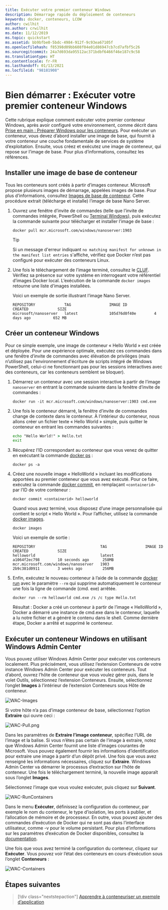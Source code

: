 ```yaml
---
title: Exécuter votre premier conteneur Windows
description: Démarrage rapide du déploiement de conteneurs
keywords: docker, conteneurs, LCOW
author: cwilhit
ms.author: crwilhit
ms.date: 11/12/2019
ms.topic: quickstart
ms.assetid: bb9bfbe0-5bdc-4984-912f-9c93ea67105f
ms.openlocfilehash: f85398d09bb608f04e01d86947cb7cd7afbf5c26
ms.sourcegitcommit: 24a7d693da95512ac371bdbf6466f46e187c9c58
ms.translationtype: HT
ms.contentlocale: fr-FR
ms.lasthandoff: 01/13/2021
ms.locfileid: "98181908"
---
```

# <a name="get-started-run-your-first-windows-container"></a>Bien démarrer : Exécuter votre premier conteneur Windows

Cette rubrique explique comment exécuter votre premier conteneur Windows, après avoir configuré votre environnement, comme décrit dans [Prise en main : Préparer Windows pour les conteneurs](./set-up-environment.md). Pour exécuter un conteneur, vous devez d’abord installer une image de base, qui fournit à votre conteneur une couche fondamentale de services de système d’exploitation. Ensuite, vous créez et exécutez une image de conteneur, qui repose sur l’image de base. Pour plus d’informations, consultez les références.

## <a name="install-a-container-base-image"></a>Installer une image de base de conteneur

Tous les conteneurs sont créés à partir d’images conteneur. Microsoft propose plusieurs images de démarrage, appelées images de base. Pour plus d’informations, consultez [Images de base de conteneur](../manage-containers/container-base-images.md). Cette procédure extrait (télécharge et installe) l’image de base Nano Server.

1. Ouvrez une fenêtre d’invite de commandes (telle que l’invite de commandes intégrée, PowerShell ou [Terminal Windows](https://www.microsoft.com/p/windows-terminal-preview/9n0dx20hk701?activetab=pivot:overviewtab)), puis exécutez la commande suivante pour télécharger et installer l’image de base :

   ```console
   docker pull mcr.microsoft.com/windows/nanoserver:1903
   ```

   > [!TIP]
   > Si un message d'erreur indiquant `no matching manifest for unknown in the manifest list entries` s'affiche, vérifiez que Docker n’est pas configuré pour exécuter des conteneurs Linux.

2. Une fois le téléchargement de l’image terminé, consultez le [CLUF](../images-eula.md). Vérifiez sa présence sur votre système en interrogeant votre référentiel d’images Docker local. L’exécution de la commande `docker images` retourne une liste d’images installées.

   Voici un exemple de sortie illustrant l’image Nano Server.

   ```console
   REPOSITORY             TAG                 IMAGE ID            CREATED             SIZE
   microsoft/nanoserver   latest              105d76d0f40e        4 days ago          652 MB
   ```

## <a name="run-a-windows-container"></a>Créer un conteneur Windows

Pour ce simple exemple, une image de conteneur « Hello World » est créée et déployée. Pour une expérience optimale, exécutez ces commandes dans une fenêtre d’invite de commandes avec élévation de privilèges (mais n’utilisez pas l'environnement d'écriture de scripts intégré de Windows PowerShell, celui-ci ne fonctionnant pas pour les sessions interactives avec des conteneurs, car les conteneurs semblent se bloquer).

1. Démarrez un conteneur avec une session interactive à partir de l’image `nanoserver` en entrant la commande suivante dans la fenêtre d’invite de commandes :

   ```console
   docker run -it mcr.microsoft.com/windows/nanoserver:1903 cmd.exe
   ```
2. Une fois le conteneur démarré, la fenêtre d’invite de commandes change de contexte dans le conteneur. À l’intérieur du conteneur, nous allons créer un fichier texte « Hello World » simple, puis quitter le conteneur en entrant les commandes suivantes :

   ```cmd
   echo "Hello World!" > Hello.txt
   exit
   ```

3. Récupérez l’ID correspondant au conteneur que vous venez de quitter en exécutant la commande [docker ps](https://docs.docker.com/engine/reference/commandline/ps/) :

   ```console
   docker ps -a
   ```

4. Créez une nouvelle image « HelloWorld » incluant les modifications apportées au premier conteneur que vous avez exécuté. Pour ce faire, exécutez la commande [docker commit](https://docs.docker.com/engine/reference/commandline/commit/), en remplaçant `<containerid>` par l’ID de votre conteneur :

   ```console
   docker commit <containerid> helloworld
   ```

   Quand vous avez terminé, vous disposez d’une image personnalisée qui contient le script « Hello World ». Pour l’afficher, utilisez la commande [docker images](https://docs.docker.com/engine/reference/commandline/images/).

   ```console
   docker images
   ```

   Voici un exemple de sortie :

   ```console
   REPOSITORY                             TAG                 IMAGE ID            CREATED             SIZE
   helloworld                             latest              a1064f2ec798        10 seconds ago      258MB
   mcr.microsoft.com/windows/nanoserver   1903                2b9c381d0911        3 weeks ago         256MB
   ```

5. Enfin, exécutez le nouveau conteneur à l’aide de la commande [docker run](https://docs.docker.com/engine/reference/commandline/run/) avec le paramètre `--rm` qui supprime automatiquement le conteneur une fois la ligne de commande (cmd. exe) arrêtée.

   ```console
   docker run --rm helloworld cmd.exe /s /c type Hello.txt
   ```
   Résultat : Docker a créé un conteneur à partir de l’image « HelloWorld », Docker a démarré une instance de cmd.exe dans le conteneur, laquelle a lu notre fichier et a généré le contenu dans le shell. Comme dernière étape, Docker a arrêté et supprimé le conteneur.

## <a name="run-a-windows-container-using-windows-admin-center"></a>Exécuter un conteneur Windows en utilisant Windows Admin Center

Vous pouvez utiliser Windows Admin Center pour exécuter vos conteneurs localement. Plus précisément, vous utilisez l’extension Conteneurs de votre instance Windows Admin Center pour exécuter les conteneurs. Tout d’abord, ouvrez l’hôte de conteneur que vous voulez gérer puis, dans le volet Outils, sélectionnez l’extension Conteneurs. Ensuite, sélectionnez l’onglet **Images** à l’intérieur de l’extension Conteneurs sous Hôte de conteneur.

![WAC-Images](./media/WAC-Images.png)

Si votre hôte n’a pas d’image conteneur de base, sélectionnez l’option **Extraire** qui ouvre ceci :

![WAC-Pull.png](./media/WAC-Pull.png)

Dans les paramètres de **Extraire l’image conteneur**, spécifiez l’URL de l’image et la balise. Si vous n’êtes pas certain de l’image à extraire, notez que Windows Admin Center fournit une liste d’images courantes de Microsoft. Vous pouvez également fournir les informations d’identification pour extraire une image à partir d’un dépôt privé. Une fois que vous avez renseigné les informations nécessaires, cliquez sur **Extraire**. Windows Admin Center va démarrer le processus d’extraction sur l’hôte de conteneur. Une fois le téléchargement terminé, la nouvelle image apparaît sous l’onglet **Images**.

Sélectionnez l’image que vous voulez exécuter, puis cliquez sur **Suivant**.

![WAC-RunContainers](./media/WAC-RunContainers.png)

Dans le menu **Exécuter**, définissez la configuration du conteneur, par exemple le nom du conteneur, le type d’isolation, les ports à publier, et l’allocation de mémoire et de processeur. En outre, vous pouvez ajouter des commandes d’exécution de Docker qui ne sont pas dans l’interface utilisateur, comme -v pour le volume persistant. Pour plus d’informations sur les paramètres d’exécution de Docker disponibles, consultez la [documentation](https://docs.docker.com/engine/reference/commandline/run/).

Une fois que vous avez terminé la configuration du conteneur, cliquez sur **Exécuter**. Vous pouvez voir l’état des conteneurs en cours d’exécution sous l’onglet **Conteneurs** :

![WAC-Containers](./media/WAC-Containers.png)

## <a name="next-steps"></a>Étapes suivantes

> [!div class="nextstepaction"]
> [Apprendre à conteneuriser un exemple d’application](./building-sample-app.md)